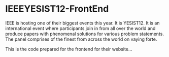 # IEEEYESIST12-FrontEnd
IEEE is hosting one of their biggest events this year. It is YESIST12. It is an international event where participants join in from all over the world and produce papers with phenomenal solutions for various problem statements. The panel comprises of the finest from across the world on vaying forte.

This is the code prepared for the frontend for their website...
